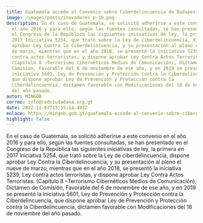 ```yaml
---
title: Guatemala accede al Convenio sobre Ciberdelincuencia de Budapest
image: /images/posts/inovadores_p-10.png
description: En el caso de Guatemala, se solicitó adherirse a este convenio en
  el año 2016 y para ello, según las fuentes consultadas, se han presentado en
  el Congreso de la República las siguientes iniciativas de ley, la primera en
  2017 Iniciativa 5254, que trató sobre la Ley de ciberdelincuencia, dispone
  aprobar Ley Contra la Ciberdelincuencia, y su presentación al pleno el nueve
  de marzo, mientras que en el año 2018, se presentó la iniciativa 5239, Ley
  contra actos terroristas, y dispone aprobar Ley Contra Actos Terroristas.
  (Capítulo 8 –Terrorismo Cibernéticos Medios de Comunicación), Dictamen de
  Comisión, Favorable del 6 de noviembre de ese año, y en 2019 se presentó la
  iniciativa 5601, Ley de Prevención y Protección contra la Ciberdelincuencia,
  que dispone aprobar Ley de Prevención y Protección contra la
  Ciberdelincuencia, dictamen favorable con Modificaciones del 18 de noviembre
  del año pasado.
autor: MINGOB
correo: info@redciudadana.org.gt
date: 2022-11-07T15:55:14.493Z
enlace: https://mingob.gob.gt/guatemala-accede-al-convenio-sobre-ciberdelincuencia-de-budapest/
highlight: false
---
```

En el caso de Guatemala, se solicitó adherirse a este convenio en el año 2016 y para ello, según las fuentes consultadas, se han presentado en el Congreso de la República las siguientes iniciativas de ley, la primera en 2017 Iniciativa 5254, que trató sobre la Ley de ciberdelincuencia, dispone aprobar Ley Contra la Ciberdelincuencia, y su presentación al pleno el nueve de marzo, mientras que en el año 2018, se presentó la iniciativa 5239, Ley contra actos terroristas, y dispone aprobar Ley Contra Actos Terroristas. (Capítulo 8 –Terrorismo Cibernéticos Medios de Comunicación), Dictamen de Comisión, Favorable del 6 de noviembre de ese año, y en 2019 se presentó la iniciativa 5601, Ley de Prevención y Protección contra la Ciberdelincuencia, que dispone aprobar Ley de Prevención y Protección contra la Ciberdelincuencia, dictamen favorable con Modificaciones del 18 de noviembre del año pasado.